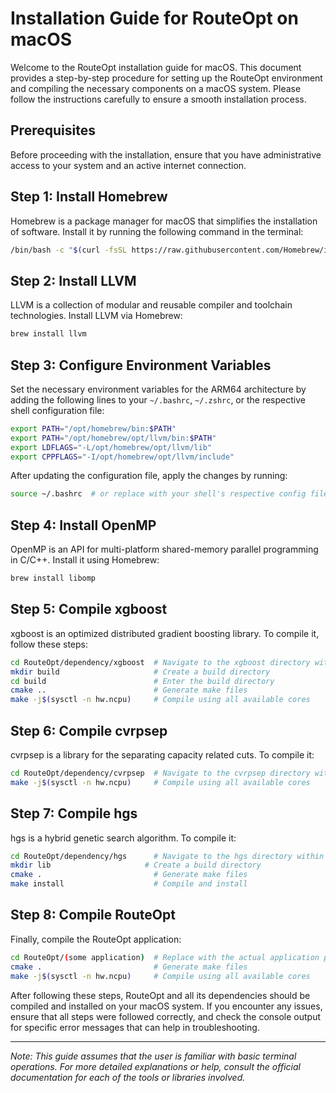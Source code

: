 # Installation Guide for RouteOpt on macOS

Welcome to the RouteOpt installation guide for macOS. This document provides a step-by-step procedure for setting up the
RouteOpt environment and compiling the necessary components on a macOS system. Please follow the instructions carefully
to ensure a smooth installation process.

## Prerequisites

Before proceeding with the installation, ensure that you have administrative access to your system and an active
internet connection.

## Step 1: Install Homebrew

Homebrew is a package manager for macOS that simplifies the installation of software. Install it by running the
following command in the terminal:

```bash
/bin/bash -c "$(curl -fsSL https://raw.githubusercontent.com/Homebrew/install/HEAD/install.sh)"
```

## Step 2: Install LLVM

LLVM is a collection of modular and reusable compiler and toolchain technologies. Install LLVM via Homebrew:

```bash
brew install llvm
```

## Step 3: Configure Environment Variables

Set the necessary environment variables for the ARM64 architecture by adding the following lines to
your `~/.bashrc`, `~/.zshrc`, or the respective shell configuration file:

```bash
export PATH="/opt/homebrew/bin:$PATH"
export PATH="/opt/homebrew/opt/llvm/bin:$PATH"
export LDFLAGS="-L/opt/homebrew/opt/llvm/lib"
export CPPFLAGS="-I/opt/homebrew/opt/llvm/include"
```

After updating the configuration file, apply the changes by running:

```bash
source ~/.bashrc  # or replace with your shell's respective config file
```

## Step 4: Install OpenMP

OpenMP is an API for multi-platform shared-memory parallel programming in C/C++. Install it using Homebrew:

```bash
brew install libomp
```

## Step 5: Compile xgboost

xgboost is an optimized distributed gradient boosting library. To compile it, follow these steps:

```bash
cd RouteOpt/dependency/xgboost  # Navigate to the xgboost directory within dependencies
mkdir build                     # Create a build directory
cd build                        # Enter the build directory
cmake ..                        # Generate make files
make -j$(sysctl -n hw.ncpu)     # Compile using all available cores
```

## Step 6: Compile cvrpsep

cvrpsep is a library for the separating capacity related cuts. To compile it:

```bash
cd RouteOpt/dependency/cvrpsep  # Navigate to the cvrpsep directory within dependencies
make -j$(sysctl -n hw.ncpu)     # Compile using all available cores
```

## Step 7: Compile hgs

hgs is a hybrid genetic search algorithm. To compile it:

```bash
cd RouteOpt/dependency/hgs      # Navigate to the hgs directory within dependencies
mkdir lib                     # Create a build directory
cmake .                         # Generate make files
make install                    # Compile and install
```

## Step 8: Compile RouteOpt

Finally, compile the RouteOpt application:

```bash
cd RouteOpt/(some application)  # Replace with the actual application path
cmake .                         # Generate make files
make -j$(sysctl -n hw.ncpu)     # Compile using all available cores
```

After following these steps, RouteOpt and all its dependencies should be compiled and installed on your macOS system. If
you encounter any issues, ensure that all steps were followed correctly, and check the console output for specific error
messages that can help in troubleshooting.

---

*Note: This guide assumes that the user is familiar with basic terminal operations. For more detailed explanations or
help, consult the official documentation for each of the tools or libraries involved.*